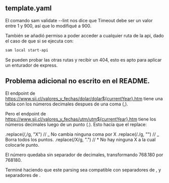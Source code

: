 ## template.yaml

El comando sam validate --lint nos dice que Timeout debe ser un valor entre 1 y 900, así que lo modifiqué a 900.

También se añadió permiso a poder acceder a cualquier ruta de la api, dado el caso de que si se ejecuta con:

```bash
sam local start-api
```

Se pueden probar las otras rutas y recibir un 404, esto es apto para aplicar un enturador de express.

## Problema adicional no escrito en el README.

El endpoint de https://www.sii.cl/valores_y_fechas/dolar/dolar${currentYear}.htm tiene una tabla con los números decimales despues de una coma (,).

Pero el endpoint de https://www.sii.cl/valores_y_fechas/utm/utm${currentYear}.htm tiene los números decimales luego de un punto (.).
Esto hacía que el replace:

.replace(/,/g, "X") // _ No cambia ninguna coma por X
.replace(/\./g, "") // _ Borra todos los puntos.
.replace(/X/g, ".") // \* No hay ninguna X a la cual colocarle punto.

El número quedaba sin separador de decimales, transformando 768.180 por 768180.

Terminé haciendo que este parsing sea compatible con separadores de , y separadores de .
